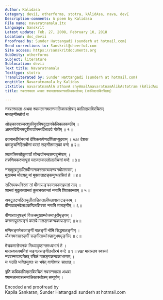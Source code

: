 ```yaml
---
Author: Kalidasa
Category: devii, otherforms, stotra, kAlidAsa, nava, devI
Description-comments: A poem by Kalidasa
File name: navaratnamala.itx
Language: Sanskrit
Latest update: Feb. 27, 2008, February 10, 2018
Location: doc_devii
Proofread by: Sunder Hattangadi (sunderh at hotmail.com)
Send corrections to: Sanskrit@cheerful.com
Site access: https://sanskritdocuments.org
SubDeity: otherforms
Subject: literature
Sublocation: devii
Text title: Navaratnamala
Texttype: stotra
Transliterated by: Sunder Hattangadi (sunderh at hotmail.com)
engtitle: Navaratnamala by Kalidas
itxtitle: navaratnamAlA athavA shyAmalAnavaratnamAlikAstotram (kAlidAsavirachitam)
title: नवरत्नमाला अथवा श्यामलानवरत्नमालिकास्तोत्रम् (कालिदासविरचितम्)

---
```

  
 नवरत्नमाला अथवा श्यामलानवरत्नमालिकास्तोत्रम् कालिदासविरचितम्   
मातङ्गीस्तोत्रं च  
  
ओङ्कारपञ्जरशुकीमुपनिषदुद्यानकेलिकलकण्ठीम् ।  
आगमविपिनमयूरीमार्यामन्तर्विभावये गौरीम् ॥ १॥  
  
दयमानदीर्घनयनां देशिकरूपेणदर्शिताभ्युदयाम् ।  var  देशक  
वामकुचनिहितवीणां वरदां सङ्गीतमातृकां वन्दे ॥ २॥  
  
श्यामलिमसौकुमार्यां सौन्दर्यानन्दसम्पदुन्मेषाम् ।  
तरुणिमकरुणापूरां मदजलकल्लोललोचनां वन्दे ॥ ३॥  
  
नखमुखमुखरितवीणानादरसास्वादनवनवोल्लासम् ।  
मुखमम्ब मोदयतु मां मुक्ताताटङ्कमुग्धहसितं ते ॥ ४॥  
  
सरिगमपधनिरतां तां वीणासङ्क्रान्तकान्तहस्तां ताम् ।  
शान्तां मृदुलस्वान्तां कुचभरतान्तां नमामि शिवकान्ताम् ॥ ५॥  
  
अवटुतटघटितचूलीताडिततालीपलाशताटङ्काम् ।  
वीणावादनवेलाऽकम्पितशिरसां नमामि मातङ्गीम् ॥ ६॥  
  
वीणारवानुषङ्गं विकचमुखाम्भोजमाधुरीभृङ्गम् ।  
करुणापूरतरङ्गं कलये मातङ्गकन्यकापाङ्गम् ॥ ७॥  
  
मणिभङ्गमेचकाङ्गीं मातङ्गीं नौमि सिद्धमातङ्गीम् ।  
यौवनवनसारङ्गीं सङ्गीताम्भोरुहानुभवभृङ्गीम् ॥ ८॥  
  
मेचकमासेचनकं मिथ्यादृष्टान्तमध्यभागं ते ।  
मातस्वरूपमनिशं मङ्गलसङ्गीतसौरभं वन्दे ॥ ९॥  var  मातस्तव स्वरूपं  
नवरत्नमाल्यमेतद् रचितं मातङ्गकन्यकाभरणम् ।  
यः पठति भक्तियुक्तः सः भवेत् वागीश्वरः साक्षात् ॥  
  
इति कविकालिदासविरचितं नवरत्नमाला अथवा  
             श्यामलानवरत्नमालिकास्तोत्रम् सम्पूर्णम् ।  
  
Encoded and proofread by   
Kapila Sankaran, Sunder Hattangadi sunderh at hotmail.com  
  
